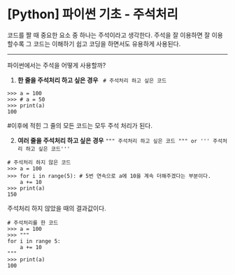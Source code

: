 # [Python] 파이썬 기초 - 주석처리
코드를 짤 때 중요한 요소 중 하나는 주석이라고 생각한다. 
주석을 잘 이용하면 잘 이용할수록 그 코드는 이해하기 쉽고 코딩을 하면서도 유용하게 사용된다. 

- - -
파이썬에서는 주석을 어떻게 사용할까?

1. __한 줄을 주석처리 하고 싶은 경우__ 
` # 주석처리 하고 싶은 코드` 
```
>>> a = 100
>>> # a = 50
>>> print(a)
100
```

#이후에 적힌 그 줄의 모든 코드는 모두 주석 처리가 된다. 

2. __여러 줄을 주석처리 하고 싶은 경우__
`""" 주석처리 하고 싶은 코드 """
or
''' 주석처리 하고 싶은 코드'''`

```
# 주석처리 하지 않은 코드
>>> a = 100
>>> for i in range(5): # 5번 연속으로 a에 10을 계속 더해주겠다는 부분이다.
    a += 10
>>> print(a)
150
```

주석처리 하지 않았을 때의 결과값이다.

```
# 주석처리를 한 코드
>>> a = 100
>>> """
for i in range 5:
    a += 10
"""
>>> print(a)
100
```
